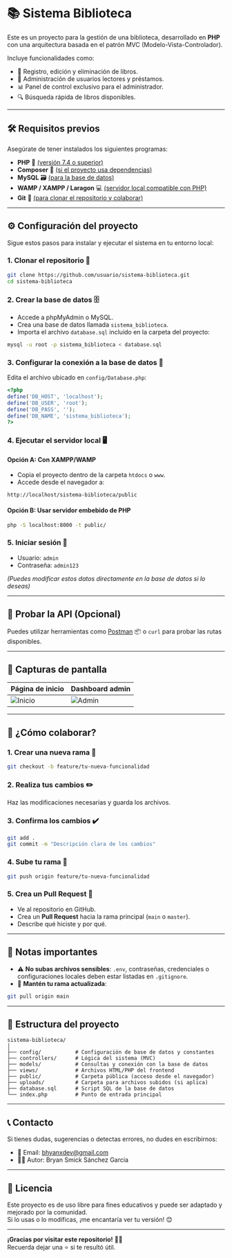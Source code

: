 # 📚 Sistema Biblioteca

Este es un proyecto para la gestión de una biblioteca, desarrollado en **PHP** con una arquitectura basada en el patrón MVC (Modelo-Vista-Controlador).

Incluye funcionalidades como:

- 📖 Registro, edición y eliminación de libros.
- 👤 Administración de usuarios lectores y préstamos.
- 📊 Panel de control exclusivo para el administrador.
- 🔍 Búsqueda rápida de libros disponibles.

---

## 🛠️ Requisitos previos

Asegúrate de tener instalados los siguientes programas:

- **PHP** 🌟 [(versión 7.4 o superior)](https://www.php.net/)
- **Composer** 🎵 [(si el proyecto usa dependencias)](https://getcomposer.org/)
- **MySQL** 🗃️ [(para la base de datos)](https://www.mysql.com/)
- **WAMP / XAMPP / Laragon** 💻 [(servidor local compatible con PHP)](https://www.apachefriends.org/)
- **Git** 🌳 [(para clonar el repositorio y colaborar)](https://git-scm.com/)

---

## ⚙️ Configuración del proyecto

Sigue estos pasos para instalar y ejecutar el sistema en tu entorno local:

### 1. Clonar el repositorio 📂

```bash
git clone https://github.com/usuario/sistema-biblioteca.git
cd sistema-biblioteca
```

### 2. Crear la base de datos 🗄️

- Accede a phpMyAdmin o MySQL.
- Crea una base de datos llamada `sistema_biblioteca`.
- Importa el archivo `database.sql` incluido en la carpeta del proyecto:

```bash
mysql -u root -p sistema_biblioteca < database.sql
```

### 3. Configurar la conexión a la base de datos 🔧

Edita el archivo ubicado en `config/Database.php`:

```php
<?php
define('DB_HOST', 'localhost');
define('DB_USER', 'root');
define('DB_PASS', '');
define('DB_NAME', 'sistema_biblioteca');
?>
```

### 4. Ejecutar el servidor local 🖥️

#### Opción A: Con XAMPP/WAMP

- Copia el proyecto dentro de la carpeta `htdocs` o `www`.
- Accede desde el navegador a:

```
http://localhost/sistema-biblioteca/public
```

#### Opción B: Usar servidor embebido de PHP

```bash
php -S localhost:8000 -t public/
```

### 5. Iniciar sesión 🔐

- Usuario: `admin`
- Contraseña: `admin123`

*(Puedes modificar estos datos directamente en la base de datos si lo deseas)*

---

## 🧪 Probar la API (Opcional)

Puedes utilizar herramientas como [Postman](https://www.postman.com/) 📦 o `curl` para probar las rutas disponibles.

---

## 📸 Capturas de pantalla

| Página de inicio | Dashboard admin |
|------------------|------------------|
| ![Inicio](public/images/captura1.png) | ![Admin](public/images/captura2.png) |

---

## 👥 ¿Cómo colaborar?

### 1. Crear una nueva rama 🌿

```bash
git checkout -b feature/tu-nueva-funcionalidad
```

### 2. Realiza tus cambios ✏️

Haz las modificaciones necesarias y guarda los archivos.

### 3. Confirma los cambios ✔️

```bash
git add .
git commit -m "Descripción clara de los cambios"
```

### 4. Sube tu rama 🚀

```bash
git push origin feature/tu-nueva-funcionalidad
```

### 5. Crea un Pull Request 🔄

- Ve al repositorio en GitHub.
- Crea un **Pull Request** hacia la rama principal (`main` o `master`).
- Describe qué hiciste y por qué.

---

## 📝 Notas importantes

- ⚠️ **No subas archivos sensibles**: `.env`, contraseñas, credenciales o configuraciones locales deben estar listadas en `.gitignore`.
- 🔄 **Mantén tu rama actualizada**:

```bash
git pull origin main
```

---

## 📌 Estructura del proyecto

```
sistema-biblioteca/
│
├── config/           # Configuración de base de datos y constantes
├── controllers/      # Lógica del sistema (MVC)
├── models/           # Consultas y conexión con la base de datos
├── views/            # Archivos HTML/PHP del frontend
├── public/           # Carpeta pública (acceso desde el navegador)
├── uploads/          # Carpeta para archivos subidos (si aplica)
├── database.sql      # Script SQL de la base de datos
└── index.php         # Punto de entrada principal
```

---

## 📞 Contacto

Si tienes dudas, sugerencias o detectas errores, no dudes en escribirnos:

- 📧 Email: bhyanxdev@gmail.com  
- 🧑‍💻 Autor: Bryan Smick Sánchez García

---

## 🌟 Licencia

Este proyecto es de uso libre para fines educativos y puede ser adaptado y mejorado por la comunidad.  
Si lo usas o lo modificas, ¡me encantaría ver tu versión! 😊

---

**¡Gracias por visitar este repositorio!** 🙌✨  
Recuerda dejar una ⭐ si te resultó útil.
